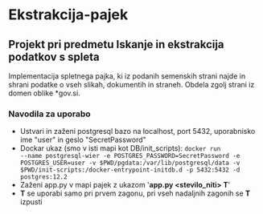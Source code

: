 # Ekstrakcija-pajek
## Projekt pri predmetu Iskanje in ekstrakcija podatkov s spleta 
Implementacija spletnega pajka, ki iz podanih semenskih strani najde in shrani podatke o vseh slikah, dokumentih in straneh. Obdela zgolj strani iz domen oblike *gov.si.
### Navodila za uporabo
- Ustvari in zaženi postgresql bazo na localhost, port 5432, uporabnisko ime "user" in geslo "SecretPassword"
- Dockar ukaz (smo v isti mapi kot DB/init_scripts): <code>docker run --name postgresql-wier -e POSTGRES_PASSWORD=SecretPassword -e POSTGRES_USER=user -v $PWD/pgdata:/var/lib/postgresql/data -v $PWD/init-scripts:/docker-entrypoint-initdb.d -p 5432:5432 -d postgres:12.2</code>
- Zaženi app.py v mapi pajek z ukazom '**app.py <stevilo_niti> T**'
- **T** se uporabi samo pri prvem zagonu, pri vseh nadaljnih zagonih se **T** izpusti

